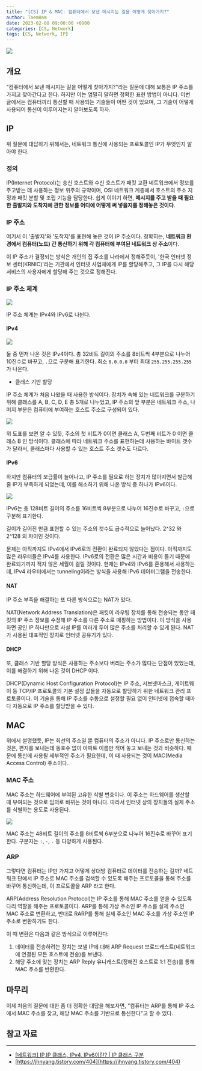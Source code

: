 ```yaml
---
title: "[CS] IP & MAC: 컴퓨터에서 보낸 메시지는 길을 어떻게 찾아가지?"
author: TaemHam
date: 2023-02-08 09:00:00 +0900
categories: [CS, Network]
tags: [CS, Network, IP]
---
```


![](https://www.investopedia.com/thmb/Sh6RKE3ItNkCDYbjI40DcuLlaS4=/750x0/filters:no_upscale():max_bytes(150000):strip_icc():format(webp)/IPaddress-1e113dd325f74135ab2183d432ea5865.jpg)

## 개요

"컴퓨터에서 보낸 메시지는 길을 어떻게 찾아가지?"라는 질문에 대해 보통은 IP 주소를 가지고 찾아간다고 한다. 하지만 이는 엄밀히 말하면 정확한 표현 방법이 아니다. 이번 글에서는 컴퓨터끼리 통신할 때 사용되는 기술들이 어떤 것이 있으며, 그 기술이 어떻게 사용되어 통신이 이루어지는지 알아보도록 하자.

## IP

위 질문에 대답하기 위해서는, 네트워크 통신에 사용되는 프로토콜인 IP가 무엇인지 알아야 한다.

### 정의

IP(Internet Protocol)는 송신 호스트와 수신 호스트가 패킷 교환 네트워크에서 정보를 주고받는 데 사용하는 정보 위주의 규약이며, OSI 네트워크 계층에서 호스트의 주소 지정과 패킷 분할 및 조립 기능을 담당한다. 쉽게 이야기 하면, **메시지를 주고 받을 때 필요한 출발지와 도착지에 관한 정보를 어디에 어떻게 써 넣을지를 정해놓은 것이다**.

### IP 주소

여기서 이 '출발지'와 '도착지'를 표현해 놓은 것이 IP 주소이다. 정확히는, **네트워크 환경에서 컴퓨터(노드) 간 통신하기 위해 각 컴퓨터에 부여된 네트워크 상 주소**이다. 

이 IP 주소가 결정되는 방식은 개인의 집 주소를 나라에서 정해주듯이, '한국 인터넷 정보 센터(KRNIC)'라는 기관에서 인터넷 사업체에게 IP를 할당해주고, 그 IP를 다시 해당 서비스의 사용자에게 할당해 주는 것으로 정해진다.

### IP 주소 체계

![](https://www-static.cdn-one.com/cmsimages/en_41-what-is-ipv6-illustration_%20ip-07-2x.png)

IP 주소 체계는 IPv4와 IPv6로 나뉜다. 

#### IPv4

![](https://img1.daumcdn.net/thumb/R1280x0/?scode=mtistory2&fname=https%3A%2F%2Fblog.kakaocdn.net%2Fdn%2FbL627k%2FbtrcOO2icqe%2FWdt1wukdgkB6spvFQsMYRK%2Fimg.png)

둘 중 먼저 나온 것은 IPv4이다. 총 32비트 길이의 주소를 8비트씩 4부분으로 나누어 10진수로 바꾸고, `.`으로 구분해 표기한다. 최소 `0.0.0.0` 부터 최대 `255.255.255.255`가 나온다.

* 클래스 기반 할당

IP 주소 체계가 처음 나왔을 때 사용한 방식이다. 장치가 속해 있는 네트워크를 구분하기 위해 클래스를 A, B, C, D, E 총 5개로 나누었고, IP 주소의 앞 부분은 네트워크 주소, 나머지 부분은 컴퓨터에 부여하는 호스트 주소로 구성되어 있다.

![](https://img1.daumcdn.net/thumb/R1280x0/?scode=mtistory2&fname=https%3A%2F%2Fblog.kakaocdn.net%2Fdn%2FbZVUCs%2FbtrcXjUul4b%2Feu3dSspA3SvIlPxEFiS06k%2Fimg.png)

위 도표를 보면 알 수 있듯, 주소의 첫 비트가 0이면 클래스 A, 두번째 비트가 0 이면 클래스 B 인 방식이다. 클래스에 따라 네트워크 주소를 표현하는데 사용하는 바이트 갯수가 달라서, 클래스마다 사용할 수 있는 호스트 주소 갯수도 다르다.

#### IPv6

하지만 컴퓨터의 보급률이 늘어나고, IP 주소를 필요로 하는 장치가 많아지면서 발급해 줄 IP가 부족하게 되었는데, 이를 해소하기 위해 나온 방식 중 하나가 IPv6이다.

![](https://img1.daumcdn.net/thumb/R1280x0/?scode=mtistory2&fname=https%3A%2F%2Fblog.kakaocdn.net%2Fdn%2FbB9X1Z%2FbtrcXkeWFVx%2Fb1u3KHgbcxVZGudGXtlYCk%2Fimg.png)

IPv6는 총 128비트 길이의 주소를 16비트씩 8부분으로 나누어 16진수로 바꾸고, `:`으로 구분해 표기한다.

길이가 길어진 만큼 표현할 수 있는 주소의 갯수도 급수적으로 늘어났다. 2^32 와 2^128 의 차이인 것이다.

문제는 아직까지도 IPv4에서 IPv6로의 전환이 완료되지 않았다는 점이다. 아직까지도 많은 라우터들은 IPv4를 사용한다. IPv6로의 전환은 많은 시간과 비용이 들기 때문에 완료되기까지 적지 않은 세월이 걸릴 것이다. 현재는 IPv4와 IPv6를 혼용해서 사용하는데, IPv4 라우터에서는 tunneling이라는 방식을 사용해 IPv6 데이터그램을 전송한다.

#### NAT

IP 주소 부족을 해결하는 또 다른 방식으로는 NAT가 있다. 

NAT(Network Address Translation)은 패킷이 라우팅 장치를 통해 전송되는 동안 패킷의 IP 주소 정보를 수정해 IP 주소를 다른 주소로 매핑하는 방법이다. 이 방식을 사용하면 공인 IP 하나만으로 사설 IP를 여러개 두어 많은 주소를 처리할 수 있게 된다. NAT가 사용된 대표적인 장치로 인터넷 공유기가 있다.

#### DHCP

또, 클래스 기반 할당 방식은 사용하는 주소보다 버리는 주소가 많다는 단점이 있었는데, 이를 해결하기 위해 나온 것이 DHCP 이다.

DHCP(Dynamic Host Configuration Protocol)는 IP 주소, 서브넷마스크, 게이트웨이 등 TCP/IP 프로토콜의 기본 설정 값들을 자동으로 할당하기 위한 네트워크 관리 프로토콜이다. 이 기술을 통해 IP 주소를 수동으로 설정할 필요 없이 인터넷에 접속할 때마다 자동으로 IP 주소를 할당받을 수 있다.

## MAC

위에서 설명했듯, IP는 회선의 주소일 뿐 컴퓨터의 주소가 아니다. IP 주소로만 통신하는 것은, 편지를 보내는데 동호수 없이 아파트 이름만 적어 놓고 보내는 것과 비슷하다. 때문에 통신에 사용될 세부적인 주소가 필요한데, 이 때 사용되는 것이 MAC(Media Access Control) 주소이다.

### MAC 주소

MAC 주소는 하드웨어에 부여된 고유한 식별 번호이다. 이 주소는 하드웨어를 생산할 때 부여되는 것으로 임의로 바뀌는 것이 아니다. 따라서 인터넷 상의 장치들의 실제 주소를 식별하는 용도로 사용된다.

![](https://miro.medium.com/max/1200/1*FLrfO7JzkOWSBkPBYly37w.png)

MAC 주소는 48비트 길이의 주소를 8비트씩 6부분으로 나누어 16진수로 바꾸어 표기한다. 구분자는 `:`, `-`, `.` 등 다양하게 사용된다.

### ARP

그렇다면 컴퓨터는 IP만 가지고 어떻게 상대방 컴퓨터로 데이터를 전송하는 걸까? 네트워크 단에서 IP 주소로 MAC 주소를 검색할 수 있도록 해주는 프로토콜을 통해 주소를 바꾸어 통신하는데, 이 프로토콜을 ARP 라고 한다.

ARP(Address Resolution Protocol)는 IP 주소를 통해 MAC 주소를 얻을 수 있도록 다리 역할을 해주는 프로토콜이다. ARP를 통해 가상 주소인 IP 주소를 실제 주소인 MAC 주소로 변환하고, 반대로 RARP를 통해 실제 주소인 MAC 주소를 가상 주소인 IP 주소로 변환하기도 한다.

이 때 변환은 다음과 같은 방식으로 이루어진다:
1. 데이터를 전송하려는 장치는 보낼 IP에 대해 ARP Request 브로드캐스트(네트워크에 연결된 모든 호스트에 전송)를 보낸다.
2. 해당 주소에 맞는 장치는 ARP Reply 유니캐스트(정해진 호스트로 1:1 전송)를 통해 MAC 주소를 반환한다.

## 마무리

이제 처음의 질문에 대한 좀 더 정확한 대답을 해보자면, "컴퓨터는 ARP를 통해 IP 주소에서 MAC 주소를 찾고,  해당 MAC 주소를 기반으로 통신한다"고 할 수 있다.

## 참고 자료
***

* [[네트워크] IP,IP 클래스, IPv4, IPv6이란? | IP 클래스 구분](https://code-lab1.tistory.com/33)
* [https://jhnyang.tistory.com/404](https://jhnyang.tistory.com/404)